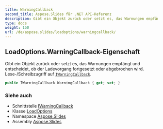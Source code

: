 ```yaml
---
title: WarningCallback
second_title: Aspose.Slides für .NET API-Referenz
description: Gibt ein Objekt zurück oder setzt es, das Warnungen empfängt und entscheidet, ob der Ladevorgang fortgesetzt oder abgebrochen wird. Lese-/Schreibzugriff auf IWarningCallbackaspose.slides/../aspose.slides.warnings/iwarningcallback.
type: docs
weight: 150
url: /de/aspose.slides/loadoptions/warningcallback/
---
```


## LoadOptions.WarningCallback-Eigenschaft

Gibt ein Objekt zurück oder setzt es, das Warnungen empfängt und entscheidet, ob der Ladevorgang fortgesetzt oder abgebrochen wird. Lese-/Schreibzugriff auf [`IWarningCallback`](../../../aspose.slides.warnings/iwarningcallback).

```csharp
public IWarningCallback WarningCallback { get; set; }
```

### Siehe auch

* Schnittstelle [IWarningCallback](../../../aspose.slides.warnings/iwarningcallback)
* Klasse [LoadOptions](../../loadoptions)
* Namespace [Aspose.Slides](../../loadoptions)
* Assembly [Aspose.Slides](../../../)

<!-- DO NOT EDIT: generiert von xmldocmd für Aspose.Slides.dll -->